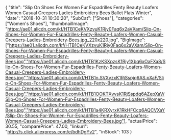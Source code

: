 {
	"title": "Slip On Shoes For Women Fur Espadrilles Fenty Beauty Loafers Women Casual Creepers Ladies Embroidery Bees Ballet Flats Winter",
	"date": "2018-10-31 10:30:20",
	"SubCat": ["Shoes"],
	"categories": ["Women's Shoes"],
	"thumbnailImage": "https://ae01.alicdn.com/kf/HTB1CeKVXzvuK1Rjy0Faq6x2aVXam/Slip-On-Shoes-For-Women-Fur-Espadrilles-Fenty-Beauty-Loafers-Women-Casual-Creepers-Ladies-Embroidery-Bees.jpg_220x220.jpg",
	"BigImage": ["https://ae01.alicdn.com/kf/HTB1CeKVXzvuK1Rjy0Faq6x2aVXam/Slip-On-Shoes-For-Women-Fur-Espadrilles-Fenty-Beauty-Loafers-Women-Casual-Creepers-Ladies-Embroidery-Bees.jpg","https://ae01.alicdn.com/kf/HTB1KzKSXpzsK1Rjy1Xbq6xOaFXa8/Slip-On-Shoes-For-Women-Fur-Espadrilles-Fenty-Beauty-Loafers-Women-Casual-Creepers-Ladies-Embroidery-Bees.jpg","https://ae01.alicdn.com/kf/HTB1n.SVXyzxK1RjSspjq6AS.pXaF/Slip-On-Shoes-For-Women-Fur-Espadrilles-Fenty-Beauty-Loafers-Women-Casual-Creepers-Ladies-Embroidery-Bees.jpg","https://ae01.alicdn.com/kf/HTB1OOKTXvvsK1RjSspdq6AZepXaV/Slip-On-Shoes-For-Women-Fur-Espadrilles-Fenty-Beauty-Loafers-Women-Casual-Creepers-Ladies-Embroidery-Bees.jpg","https://ae01.alicdn.com/kf/HTB1a4KRXyrxK1RkHFCcq6AQCVXaY/Slip-On-Shoes-For-Women-Fur-Espadrilles-Fenty-Beauty-Loafers-Women-Casual-Creepers-Ladies-Embroidery-Bees.jpg"],
	"actualPrice": 30.55,
	"comparePrice": 47.00,
	"linkurl": "http://s.click.aliexpress.com/e/bdhDgYv2",
	"inStock": 103
}
